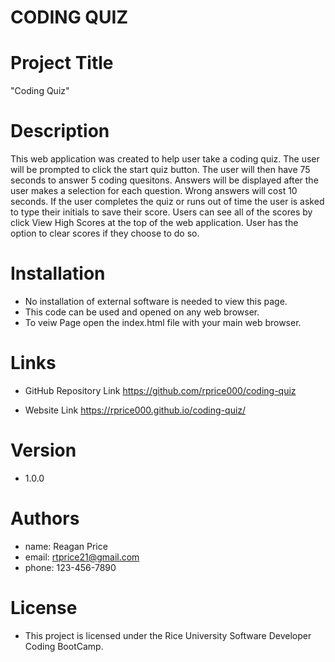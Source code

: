 # CODING QUIZ

# Project Title
"Coding Quiz" 


# Description

This web application was created to help user take a coding quiz.  The user will be prompted to click the start quiz button.  The user will then have 75 seconds to answer 5 coding quesitons.  Answers will be displayed after the user makes a selection for each question.  Wrong answers will cost 10 seconds.  If the user completes the quiz or runs out of time the user is asked to type their initials to save their score.  Users can see all of the scores by click View High Scores at the top of the web application.  User has the option to clear scores if they choose to do so.

# Installation

- No installation of external software is needed to view this page.
- This code can be used and opened on any web browser.
- To veiw  Page open the index.html file with your main web browser.

# Links

- GitHub Repository Link
https://github.com/rprice000/coding-quiz

- Website Link
https://rprice000.github.io/coding-quiz/

# Version

- 1.0.0

# Authors

- name: Reagan Price
- email: rtprice21@gmail.com
- phone: 123-456-7890

# License

- This project is licensed under the Rice University Software Developer Coding BootCamp.
